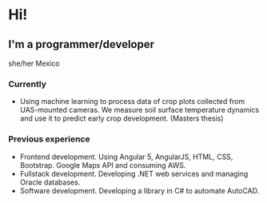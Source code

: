 # Hi!
## I'm a programmer/developer
she/her
Mexico

### Currently
- Using machine learning to process data of crop plots collected from UAS-mounted cameras. We measure soil surface temperature dynamics and use it to predict early crop development. (Masters thesis)

### Previous experience
- Frontend development. Using Angular 5, AngularJS, HTML, CSS, Bootstrap. Google Maps API and consuming AWS.
- Fullstack development. Developing .NET web services and managing Oracle databases.
- Software development. Developing a library in C# to automate AutoCAD.

<!--
**dannda/dannda** is a ✨ _special_ ✨ repository because its `README.md` (this file) appears on your GitHub profile.

Here are some ideas to get you started:

- 🔭 I’m currently working on ...
- 🌱 I’m currently learning ...
- 👯 I’m looking to collaborate on ...
- 🤔 I’m looking for help with ...
- 💬 Ask me about ...
- 📫 How to reach me: ...
- 😄 Pronouns: ...
- ⚡ Fun fact: ...
-->
